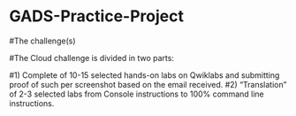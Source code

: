 # GADS-Practice-Project

#The challenge(s)

#The Cloud challenge is divided in two parts:

#1) Complete of 10-15 selected hands-on labs on Qwiklabs and submitting proof of such per screenshot based on the email received.
#2) “Translation” of 2-3 selected labs from Console instructions to 100% command line instructions.
